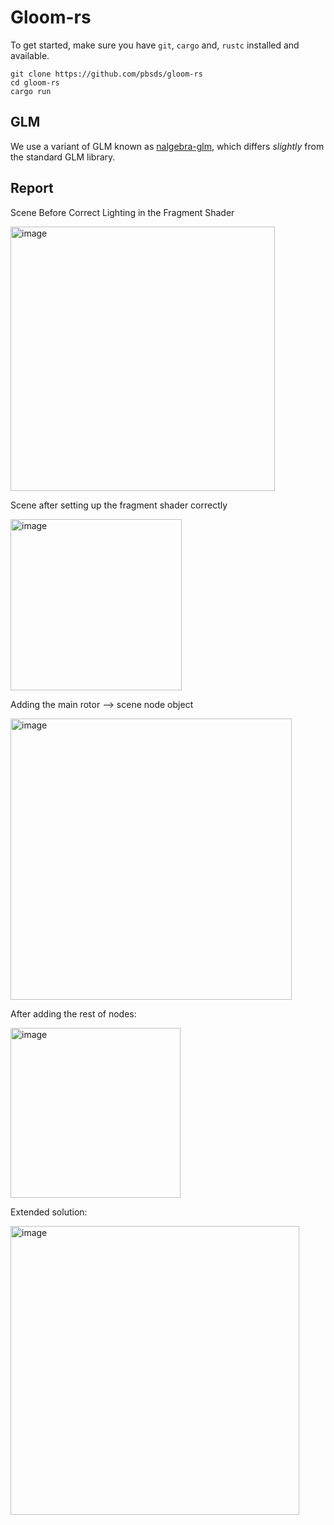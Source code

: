 # Gloom-rs

To get started, make sure you have `git`, `cargo` and, `rustc` installed and available.

	git clone https://github.com/pbsds/gloom-rs
	cd gloom-rs
	cargo run


## GLM

We use a variant of GLM known as [nalgebra-glm](https://docs.rs/nalgebra-glm/0.15.0/nalgebra_glm/), which differs *slightly* from the standard GLM library.


## Report

Scene Before Correct Lighting in the Fragment Shader

<img width="423" alt="image" src="https://github.com/marcoame2001/Computer_Graphics-Project/assets/143449334/8c4106af-dd0c-4032-8f9d-55b8b8ff53ab">


Scene after setting up the fragment shader correctly

<img width="274" alt="image" src="https://github.com/marcoame2001/Computer_Graphics-Project/assets/143449334/822c990a-5d80-42f4-96a6-1dfebc809ad0">


Adding the main rotor --> scene node object

<img width="450" alt="image" src="https://github.com/marcoame2001/Computer_Graphics-Project/assets/143449334/d674e24f-e769-42b7-9ed6-0de17aed0c41">

After adding the rest of nodes:

<img width="272" alt="image" src="https://github.com/marcoame2001/Computer_Graphics-Project/assets/143449334/8e75f1ff-4ee7-4183-9ac6-5a604619bd32">

Extended solution:

<img width="462" alt="image" src="https://github.com/marcoame2001/Computer_Graphics-Project/assets/143449334/eb62420c-685c-4b93-9fb7-48244e15e4a8">



